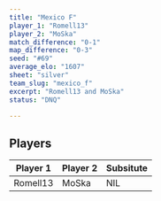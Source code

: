 ```yaml
---
title: "Mexico F"
player_1: "Romell13"
player_2: "MoSka"
match_difference: "0-1"
map_difference: "0-3"
seed: "#69"
average_elo: "1607"
sheet: "silver"
team_slug: "mexico_f"
excerpt: "Romell13 and MoSka"
status: "DNQ"

---
```

## Players

| Player 1 | Player 2 | Subsitute |
| -- | -- | -- |
| Romell13 | MoSka | NIL |
